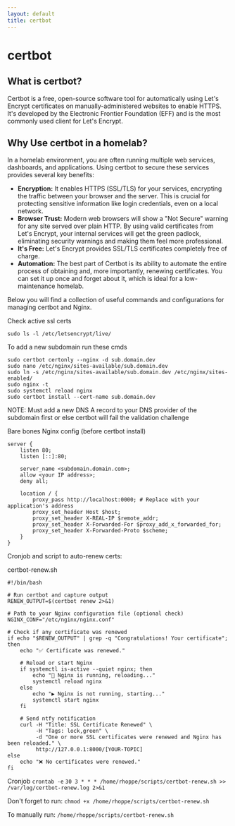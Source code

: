```yaml
---
layout: default
title: certbot
---
```


# certbot

## What is certbot?

Certbot is a free, open-source software tool for automatically using Let's Encrypt certificates on manually-administered websites to enable HTTPS. It's developed by the Electronic Frontier Foundation (EFF) and is the most commonly used client for Let's Encrypt.

## Why Use certbot in a homelab?

In a homelab environment, you are often running multiple web services, dashboards, and applications. Using certbot to secure these services provides several key benefits:

*   **Encryption:** It enables HTTPS (SSL/TLS) for your services, encrypting the traffic between your browser and the server. This is crucial for protecting sensitive information like login credentials, even on a local network.
*   **Browser Trust:** Modern web browsers will show a "Not Secure" warning for any site served over plain HTTP. By using valid certificates from Let's Encrypt, your internal services will get the green padlock, eliminating security warnings and making them feel more professional.
*   **It's Free:** Let's Encrypt provides SSL/TLS certificates completely free of charge.
*   **Automation:** The best part of Certbot is its ability to automate the entire process of obtaining and, more importantly, renewing certificates. You can set it up once and forget about it, which is ideal for a low-maintenance homelab.

Below you will find a collection of useful commands and configurations for managing certbot and Nginx.

Check active ssl certs
```
sudo ls -l /etc/letsencrypt/live/ 
```

To add a new subdomain run these cmds
```
sudo certbot certonly --nginx -d sub.domain.dev
sudo nano /etc/nginx/sites-available/sub.domain.dev
sudo ln -s /etc/nginx/sites-available/sub.domain.dev /etc/nginx/sites-enabled/
sudo nginx -t
sudo systemctl reload nginx
sudo certbot install --cert-name sub.domain.dev
```

NOTE: Must add a new DNS A record to your DNS provider of the subdomain first or else certbot will fail the validation challenge

Bare bones Nginx config (before certbot install)

```
server {
    listen 80;
    listen [::]:80;

    server_name <subdomain.domain.com>;
    allow <your IP address>;
    deny all;

    location / {
        proxy_pass http://localhost:0000; # Replace with your application's address
        proxy_set_header Host $host;
        proxy_set_header X-REAL-IP $remote_addr;
        proxy_set_header X-Forwarded-For $proxy_add_x_forwarded_for;
        proxy_set_header X-Forwarded-Proto $scheme;
    }
}
```

Cronjob and script to auto-renew certs:

certbot-renew.sh
```
#!/bin/bash

# Run certbot and capture output
RENEW_OUTPUT=$(certbot renew 2>&1)

# Path to your Nginx configuration file (optional check)
NGINX_CONF="/etc/nginx/nginx.conf"

# Check if any certificate was renewed
if echo "$RENEW_OUTPUT" | grep -q "Congratulations! Your certificate"; then
    echo "✅ Certificate was renewed."

    # Reload or start Nginx
    if systemctl is-active --quiet nginx; then
        echo "🔄 Nginx is running, reloading..."
        systemctl reload nginx
    else
        echo "▶️ Nginx is not running, starting..."
        systemctl start nginx
    fi

    # Send ntfy notification
    curl -H "Title: SSL Certificate Renewed" \
         -H "Tags: lock,green" \
         -d "One or more SSL certificates were renewed and Nginx has been reloaded." \
         http://127.0.0.1:8000/[YOUR-TOPIC]
else
    echo "❌ No certificates were renewed."
fi
```

Cronjob
```crontab -e``` 
```30 3 * * * /home/rhoppe/scripts/certbot-renew.sh >> /var/log/certbot-renew.log 2>&1```

Don't forget to run:
`chmod +x /home/rhoppe/scripts/certbot-renew.sh`

To manually run:
`/home/rhoppe/scripts/certbot-renew.sh`
